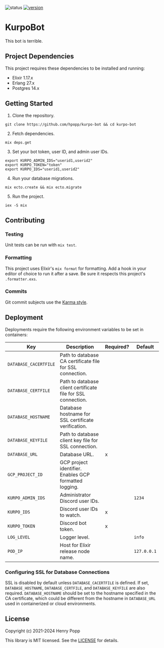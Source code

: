 ![status](https://github.com/hpopp/kurpo-bot/actions/workflows/ci.yml/badge.svg)
[![version](https://img.shields.io/badge/version-0.6.1-orange.svg)](https://github.com/hpopp/kurpo-bot/commits/master)

# KurpoBot

This bot is terrible.

## Project Dependencies

This project requires these dependencies to be installed and running:

- Elixir 1.17.x
- Erlang 27.x
- Postgres 14.x

## Getting Started

1. Clone the repository.

```shell
git clone https://github.com/hpopp/kurpo-bot && cd kurpo-bot
```

2. Fetch dependencies.

```shell
mix deps.get
```

3. Set your bot token, user ID, and admin user IDs.

```shell
export KURPO_ADMIN_IDS="userid1,userid2"
export KURPO_TOKEN="token"
export KURPO_IDS="userid1,userid2"
```

4. Run your database migrations.

```
mix ecto.create && mix ecto.migrate
```

5. Run the project.

```
iex -S mix
```

## Contributing

### Testing

Unit tests can be run with `mix test`.

### Formatting

This project uses Elixir's `mix format` for formatting. Add a hook in your editor of choice to
run it after a save. Be sure it respects this project's `.formatter.exs`.

### Commits

Git commit subjects use the [Karma style](http://karma-runner.github.io/5.0/dev/git-commit-msg.html).

## Deployment

Deployments require the following environment variables to be set in containers:

| Key                   | Description                                                  | Required? | Default     |
| --------------------- | ------------------------------------------------------------ | --------- | ----------- |
| `DATABASE_CACERTFILE` | Path to database CA certificate file for SSL connection.     |           |             |
| `DATABASE_CERTFILE`   | Path to database client certificate file for SSL connection. |           |             |
| `DATABASE_HOSTNAME`   | Database hostname for SSL certificate verification.          |           |             |
| `DATABASE_KEYFILE`    | Path to database client key file for SSL connection.         |           |             |
| `DATABASE_URL`        | Database URL.                                                | x         |             |
| `GCP_PROJECT_ID`      | GCP project identifier. Enables GCP formatted logging.       |           |             |
| `KURPO_ADMIN_IDS`     | Administrator Discord user IDs.                              |           | `1234`      |
| `KURPO_IDS`           | Discord user IDs to watch.                                   | x         |             |
| `KURPO_TOKEN`         | Discord bot token.                                           | x         |             |
| `LOG_LEVEL`           | Logger level.                                                |           | `info`      |
| `POD_IP`              | Host for Elixir release node name.                           |           | `127.0.0.1` |

### Configuring SSL for Database Connections

SSL is disabled by default unless `DATABASE_CACERTFILE` is defined. If set, `DATABASE_HOSTNAME`, `DATABASE_CERTFILE`,
and `DATABASE_KEYFILE` are also required. `DATABASE_HOSTNAME` should be set to the hostname specified in the CA
certificate, which could be different from the hostname in `DATABASE_URL` used in containerized or cloud environments.

## License

Copyright (c) 2021-2024 Henry Popp

This library is MIT licensed. See the [LICENSE](https://github.com/hpopp/kurpo-bot/blob/master/LICENSE) for details.
